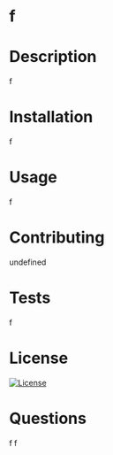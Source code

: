 # f

  # Description
  f

  # Installation
  f

  # Usage
  f

  # Contributing
  undefined

  
  # Tests
  f

  # License
  [![License](https://img.shields.io/badge/License-EPL%201.0-red.svg)](https://opensource.org/licenses/EPL-1.0)

  # Questions
  f
  f

